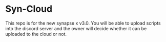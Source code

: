 # Syn-Cloud
This repo is for the new synapse x v3.0. You will be able to upload scripts into the discord server and the owner will decide whether it can be uploaded to the cloud or not.
